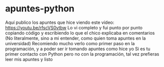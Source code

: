 # apuntes-python
Aquí publico los apuntes que hice viendo este vídeo: https://youtu.be/rfscVS0vtbw
Lo vi completo y fui punto por punto copiando código y escribiendo lo que el chico explicaba en comentarios (No literalmente, sino a mi entender, como quien toma apuntes en la universidad)
Recomiendo mucho verlo como primer paso en la programación, y a poder ser ir tomando apuntes como hice yo
Si es tu primer contacto con Python pero no con la programación, tal vez prefieras leer mis apuntes y listo

